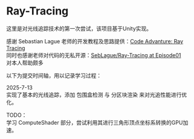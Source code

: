 # Ray-Tracing

这里是对光线追踪技术的第一次尝试，该项目基于Unity实现。 


感谢 Sebastian Lague 老师的开发教程及思路提供：[Code Advanture: Ray Tracing](https://www.youtube.com/watch?v=Qz0KTGYJtUk)<br>
同时也感谢老师对代码的无私开源：[SebLague/Ray-Tracing at Episode01](https://github.com/SebLague/Ray-Tracing/tree/Episode01)<br>
对本人帮助颇多 


以下为提交时间轴，用以记录学习过程： 

2025-7-13<br>
实现了基本的光线追踪，添加 包围盒检测 与 分区块渲染 来对光追性能进行优化。 


TODO：<br>
学习 ComputeShader 部分，尝试利用其进行三角形顶点坐标系转换的GPU加速。
